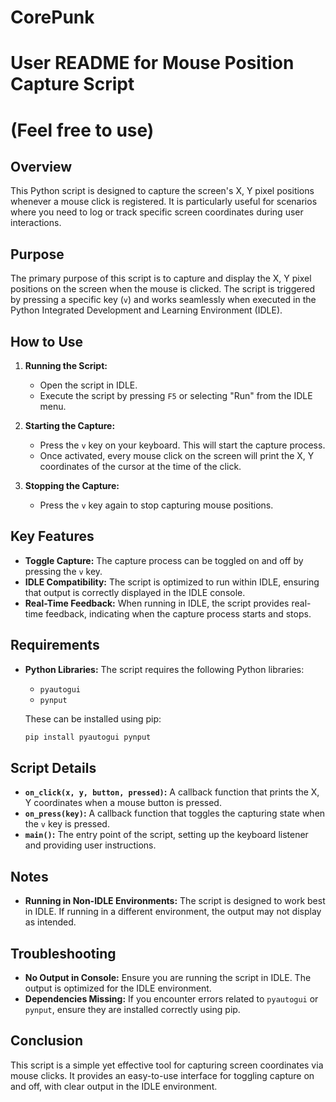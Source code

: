 # CorePunk


# User README for Mouse Position Capture Script
# (Feel free to use)

## Overview
This Python script is designed to capture the screen's X, Y pixel positions whenever a mouse click is registered. It is particularly useful for scenarios where you need to log or track specific screen coordinates during user interactions.

## Purpose
The primary purpose of this script is to capture and display the X, Y pixel positions on the screen when the mouse is clicked. The script is triggered by pressing a specific key (`v`) and works seamlessly when executed in the Python Integrated Development and Learning Environment (IDLE).

## How to Use
1. **Running the Script:**
   - Open the script in IDLE.
   - Execute the script by pressing `F5` or selecting "Run" from the IDLE menu.

2. **Starting the Capture:**
   - Press the `v` key on your keyboard. This will start the capture process.
   - Once activated, every mouse click on the screen will print the X, Y coordinates of the cursor at the time of the click.

3. **Stopping the Capture:**
   - Press the `v` key again to stop capturing mouse positions.

## Key Features
- **Toggle Capture:** The capture process can be toggled on and off by pressing the `v` key.
- **IDLE Compatibility:** The script is optimized to run within IDLE, ensuring that output is correctly displayed in the IDLE console.
- **Real-Time Feedback:** When running in IDLE, the script provides real-time feedback, indicating when the capture process starts and stops.

## Requirements
- **Python Libraries:** The script requires the following Python libraries:
  - `pyautogui`
  - `pynput`

  These can be installed using pip:
  ```bash
  pip install pyautogui pynput
  ```

## Script Details
- **`on_click(x, y, button, pressed)`:** A callback function that prints the X, Y coordinates when a mouse button is pressed.
- **`on_press(key)`:** A callback function that toggles the capturing state when the `v` key is pressed.
- **`main()`:** The entry point of the script, setting up the keyboard listener and providing user instructions.

## Notes
- **Running in Non-IDLE Environments:** The script is designed to work best in IDLE. If running in a different environment, the output may not display as intended.

## Troubleshooting
- **No Output in Console:** Ensure you are running the script in IDLE. The output is optimized for the IDLE environment.
- **Dependencies Missing:** If you encounter errors related to `pyautogui` or `pynput`, ensure they are installed correctly using pip.

## Conclusion
This script is a simple yet effective tool for capturing screen coordinates via mouse clicks. It provides an easy-to-use interface for toggling capture on and off, with clear output in the IDLE environment.
